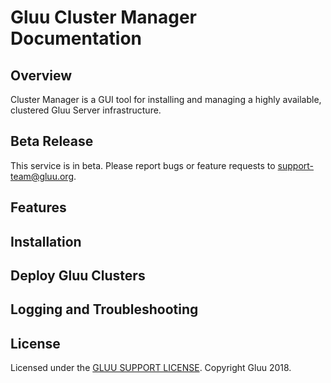 # Gluu Cluster Manager Documentation
## Overview
Cluster Manager is a GUI tool for installing and managing a highly available, clustered Gluu Server infrastructure.

## Beta Release    
This service is in beta. Please report bugs or feature requests to support-team@gluu.org. 

## Features

## Installation

## Deploy Gluu Clusters

## Logging and Troubleshooting

## License
Licensed under the [GLUU SUPPORT LICENSE](https://github.com/GluuFederation/cluster-mgr/blob/master/LICENSE). Copyright Gluu 2018.



